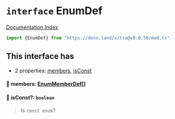 # `interface` EnumDef

[Documentation Index](../README.md)

```ts
import {EnumDef} from "https://deno.land/x/tsa@v0.0.50/mod.ts"
```

## This interface has

- 2 properties:
[members](#-members-enummemberdef),
[isConst](#-isconst-boolean)


#### 📄 members: [EnumMemberDef](../interface.EnumMemberDef/README.md)\[]



#### 📄 isConst?: `boolean`

> Is `const enum`?



